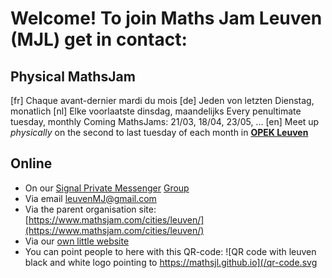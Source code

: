 # Welcome! To join Maths Jam Leuven (MJL) get in contact:

## Physical MathsJam 
[fr] Chaque avant-dernier mardi du mois 
[de] Jeden von letzten Dienstag, monatlich 
[nl] Elke voorlaatste dinsdag, maandelijks Every penultimate tuesday, monthly Coming MathsJams: 21/03, 18/04, 23/05, ...
[en] Meet up *physically* on the second to last tuesday of each month in **[OPEK Leuven](https://www.openstreetmap.org/way/94781952)**

## Online

- On our [Signal Private Messenger](https://signal.org/download) [Group](https://signal.group/#CjQKIFqj30BPk5afN4fyrKYd6SfIhKePytDF6dYGJvHulPq8EhDwLRPBvWcbcS6sIc9W3EIg)
- Via email [leuvenMJ@gmail.com](mailto:leuvenMJ@gmail.com)
- Via the parent organisation site: [https://www.mathsjam.com/cities/leuven/](https://www.mathsjam.com/cities/leuven/)
- Via our [own little website](https://leuvenmathsjam.github.io/)
- You can point people to here with this QR-code:
![QR code with leuven black and white logo pointing to https://mathsjl.github.io](/qr-code.svg

